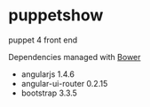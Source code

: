 # puppetshow
puppet 4 front end 

Dependencies managed with [Bower](http://bower.io/)
- angularjs 1.4.6
- angular-ui-router 0.2.15
- bootstrap 3.3.5
